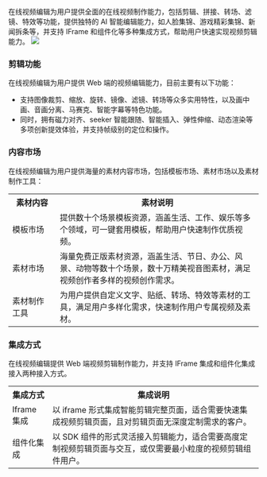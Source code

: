 在线视频编辑为用户提供全面的在线视频制作能力，包括剪辑、拼接、转场、滤镜、特效等功能，提供独特的 AI 智能编辑能力，如人脸集锦、游戏精彩集锦、新闻拆条等，并支持 IFrame 和组件化等多种集成方式，帮助用户快速实现视频剪辑能力。
![](https://main.qcloudimg.com/raw/3bd0e13ef397a399d07b54cd0f6035af.png)

### 剪辑功能
在线视频编辑为用户提供 Web 端的视频编辑能力，目前主要有以下功能：
- 支持图像裁剪、缩放、旋转、镜像、滤镜、转场等众多实用特性，以及画中画、音画分离、马赛克、智能字幕等特色功能。
- 同时，拥有磁力对齐、seeker 智能跟随、智能插入、弹性伸缩、动态渲染等多项创新提效体验，并支持帧级别的定位和操作。

### 内容市场
在线视频编辑为用户提供海量的素材内容市场，包括模板市场、素材市场以及素材制作工具：
<table>
<tr>
<th style = "width:19%">素材内容</th>
<th>素材说明</th>
</tr>
<tr>
<td>模板市场</td>
<td>提供数十个场景模板资源，涵盖生活、工作、娱乐等多个领域，可一键套用模板，帮助用户快速制作优质视频。</td>
</tr>
<tr>
<td>素材市场</td>
<td>海量免费正版素材资源，涵盖生活、节日、办公、风景、动物等数十个场景，数十万精美视音图素材，满足视频创作者多样的视频创作需求。</td>
</tr>
<tr>
<td>素材制作工具</td>
<td>为用户提供自定义文字、贴纸、转场、特效等素材的工具，满足用户多样化需求，快速制作用户专属视频及素材。</td>
</tr>
</table>

### 集成方式																  
在线视频编辑提供 Web 端视频剪辑制作能力，并支持 IFrame 集成和组件化集成接入两种接入方式。
<table>
<tr>
<th>集成方式</th>
<th>集成说明</th>
</tr>
<tr>
<td>Iframe 集成</td>
<td>以 iframe 形式集成智能剪辑完整页面，适合需要快速集成视频剪辑页面，且对剪辑页面无深度定制需求的客户。</td>
</tr>
<tr>
<td>组件化集成</td>
<td>以 SDK 组件的形式灵活接入剪辑能力，适合需要高度定制视频剪辑页面与交互，或仅需要最小粒度的视频剪辑组件用户。</td>
</tr>
</table>
